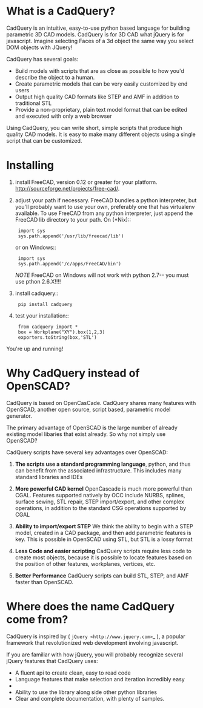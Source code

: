 What is a CadQuery?
========================================

CadQuery is an intuitive, easy-to-use python based language for building parametric 3D CAD models.  CadQuery is for 3D CAD what jQuery is for javascript.  Imagine selecting Faces of a 3d object the same way you select DOM objects with JQuery!

CadQuery has several goals:

* Build models with scripts that are as close as possible to how you'd describe the object to a human.
* Create parametric models that can be very easily customized by end users
* Output high quality CAD formats like STEP and AMF in addition to traditional STL
* Provide a non-proprietary, plain text model format that can be edited and executed with only a web browser

Using CadQuery, you can write short, simple scripts that produce high quality CAD models.  It is easy to make many different objects using a single script that can be customized.

Installing
============

1. install FreeCAD, version 0.12 or greater for your platform.  http://sourceforge.net/projects/free-cad/.

2. adjust your path if necessary.  FreeCAD bundles a python interpreter, but you'll probably want to use your own, 
   preferably one that has virtualenv available.  To use FreeCAD from any python interpreter, just append the FreeCAD
   lib directory to your path. On  (*Nix)::
   
        import sys
		sys.path.append('/usr/lib/freecad/lib')
		
   or on Windows::
     
	    import sys
		sys.path.append('/c/apps/FreeCAD/bin')
		
   *NOTE* FreeCAD on Windows will not work with python 2.7-- you must use pthon 2.6.X!!!!
3. install cadquery::

		pip install cadquery

3. test your installation::

		from cadquery import *
		box = Workplane("XY").box(1,2,3)
		exporters.toString(box,'STL')
		
You're up and running!
		

Why CadQuery instead of OpenSCAD?
========================================

CadQuery is based on OpenCasCade.  CadQuery shares many features with OpenSCAD, another open source, script based, parametric model generator.

The primary advantage of OpenSCAD is the large number of already existing model libaries  that exist already. So why not simply use OpenSCAD?

CadQuery scripts have several key advantages over OpenSCAD:

1. **The scripts use a standard programming language**, python, and thus can benefit from the associated infrastructure.
   This includes many standard libraries and IDEs

2. **More powerful CAD kernel** OpenCascade is much more powerful than CGAL. Features supported natively
   by OCC include NURBS, splines, surface sewing, STL repair, STEP import/export,  and other complex operations,
   in addition to the standard CSG operations supported by CGAL

3. **Ability to import/export STEP** We think the ability to begin with a STEP model, created in a CAD package,
   and then add parametric features is key.  This is possible in OpenSCAD using STL, but STL is a lossy format

4. **Less Code and easier scripting**  CadQuery scripts require less code to create most objects, because it is possible to locate
   features based on the position of other features, workplanes, vertices, etc.

5. **Better Performance**  CadQuery scripts can build STL, STEP, and AMF faster than OpenSCAD. 


Where does the name CadQuery come from?
========================================

CadQuery is inspired by ( `jQuery <http://www.jquery.com>`_ ), a popular framework that
revolutionized web development involving javascript.

If you are familiar with how jQuery, you will probably recognize several jQuery features that CadQuery uses:

* A fluent api to create clean, easy to read code
* Language features that make selection and iteration incredibly easy
* 
* Ability to use the library along side other python libraries
* Clear and complete documentation, with plenty of samples.

